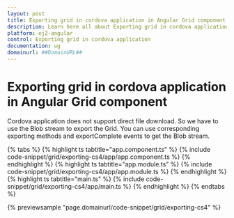 ```yaml
---
layout: post
title: Exporting grid in cordova application in Angular Grid component | Syncfusion
description: Learn here all about Exporting grid in cordova application in Syncfusion Angular Grid component of Syncfusion Essential JS 2 and more.
platform: ej2-angular
control: Exporting grid in cordova application 
documentation: ug
domainurl: ##DomainURL##
---
```


# Exporting grid in cordova application in Angular Grid component

Cordova application does not support direct file download. So we have to use the Blob stream to export the Grid. You can use corresponding exporting methods and exportComplete events to get the Blob stream.

{% tabs %}
{% highlight ts tabtitle="app.component.ts" %}
{% include code-snippet/grid/exporting-cs4/app/app.component.ts %}
{% endhighlight %}
{% highlight ts tabtitle="app.module.ts" %}
{% include code-snippet/grid/exporting-cs4/app/app.module.ts %}
{% endhighlight %}
{% highlight ts tabtitle="main.ts" %}
{% include code-snippet/grid/exporting-cs4/app/main.ts %}
{% endhighlight %}
{% endtabs %}
  
{% previewsample "page.domainurl/code-snippet/grid/exporting-cs4" %}
